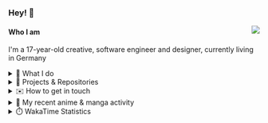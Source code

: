 ### Hey! 👋

[<img src="https://lanyard-profile-readme.vercel.app/api/228965621478588416" align="right">](https://discord.com/users/228965621478588416)

#### Who I am

I'm a 17-year-old creative, software engineer and designer, currently living in Germany

<details>
  <summary>💼 What I do</summary>

I currently am working on starting a publishing and management company for creatives.
I also am creative lead, community manager, and web developer at the Minecraft Server [Xenyria](https://xenyria.net) and the team behind it, [Pixelground Labs](https://pixelgroundlabs.com).
</details>

<details>
  <summary>📁 Projects & Repositories</summary>

<table>
    <thead>
        <tr>
            <th colspan=2>Svelte Libraries</th>
        </tr>
    </thead>
    <tbody>
        <tr>
            <td><a href="https://github.com/pixelgroundlabs/svelte-skinview3d">pixelgroundlabs/svelte-skinview3d</a></td>
            <td>A svelte component for rendering Minecraft SKins in 3D based on <a href="https://github.com/bs-community/skinview3d">skinview3d</a></td>
        </tr>
    </tbody>
    <thead>
        <tr>
            <th colspan=2>Minecraft Mods</th>
        </tr>
    </thead>
    <tbody>
        <tr>
            <td><a href="https://github.com/XenyriaNET/xeem">Xenyria Experience Enhancement Mod</a></td>
            <td>A client-side Minecraft Mod aiming to improve the experience on the Xenyria Minecraft Server</td>
        </tr>
    </tbody>
    <thead>
        <tr>
            <th colspan=2>Old Stuff</th>
        </tr>
    </thead>
    <tbody>
        <tr>
            <td><a href="https://github.com/OfficialCRUGG/lwstatus">lwstatus</a></td>
            <td>Lightweight webserver exposing various system metrics as a JSON endpoint and frontend</td>
        </tr>
        <tr>
            <td><a href="https://github.com/OfficialCRUGG/cfddns">cfddns / cloudflare-dyndns</a></td>
            <td>Simple application to run in the background that regularly checks for IP address changes and updates specific Cloudflare DNS Records accordingly. <s><i>Not sure how this still works...</i></s></td>
        </tr>
    </tbody>
</table>

</details>

<details>
  <summary>✉️ How to get in touch</summary>
  
> Sorted by how quickly you can expect a reply
- [Hit me up on Discord](https://discord.com/users/228965621478588416)
- [Hit me up on Twitter](https://twitter.com/cruggdev)
- [Send me a mail](mailto:me@crg.sh)
</details>


<details>
  <summary>🌸 My recent anime & manga activity</summary>
  
<!-- ANILIST_ACTIVITY:start -->

-   📺 Rewatched episode 9 - 10 of [Toradora!](https://anilist.co/anime/4224) (02:28, 24 December 2023)
-   📺 Watched episode 11 - 12 of [Horimiya](https://anilist.co/anime/124080) (15:53, 23 December 2023)
-   📺 Plans to watch [Masamune-kun's Revenge](https://anilist.co/anime/21857) (17:47, 22 December 2023)
-   📺 Watched episode 9 - 10 of [Horimiya](https://anilist.co/anime/124080) (17:46, 22 December 2023)
-   📺 Watched episode 7 - 8 of [Horimiya](https://anilist.co/anime/124080) (18:02, 21 December 2023)

<!-- ANILIST_ACTIVITY:end -->
</details>

<details>
  <summary>⏱️ WakaTime Statistics</summary>

<!--START_SECTION:waka-->

```txt
From: 15 December 2023 - To: 22 December 2023

Svelte       9 hrs 51 mins   ████████████████▓░░░░░░░░   67.20 %
TypeScript   1 hr 45 mins    ███░░░░░░░░░░░░░░░░░░░░░░   11.98 %
JavaScript   52 mins         █▒░░░░░░░░░░░░░░░░░░░░░░░   05.97 %
JSON         38 mins         █░░░░░░░░░░░░░░░░░░░░░░░░   04.41 %
Markdown     27 mins         ▓░░░░░░░░░░░░░░░░░░░░░░░░   03.08 %
```

<!--END_SECTION:waka-->
</details>
